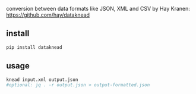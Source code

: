 conversion between data formats like JSON, XML and CSV by Hay Kranen: https://github.com/hay/dataknead

## install
```bash
pip install dataknead
```

## usage
```bash
knead input.xml output.json
#optional: jq . -r output.json > output-formatted.json
```
